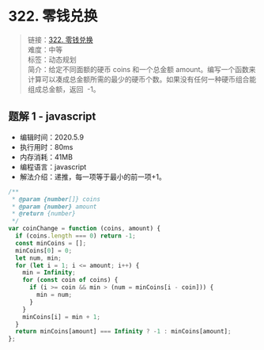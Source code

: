 # 322. 零钱兑换

> 链接：[322. 零钱兑换](https://leetcode-cn.com/problems/coin-change/)  
> 难度：中等  
> 标签：动态规划  
> 简介：给定不同面额的硬币 coins 和一个总金额 amount。编写一个函数来计算可以凑成总金额所需的最少的硬币个数。如果没有任何一种硬币组合能组成总金额，返回  -1。

## 题解 1 - javascript

- 编辑时间：2020.5.9
- 执行用时：80ms
- 内存消耗：41MB
- 编程语言：javascript
- 解法介绍：递推，每一项等于最小的前一项+1。

```javascript
/**
 * @param {number[]} coins
 * @param {number} amount
 * @return {number}
 */
var coinChange = function (coins, amount) {
  if (coins.length === 0) return -1;
  const minCoins = [];
  minCoins[0] = 0;
  let num, min;
  for (let i = 1; i <= amount; i++) {
    min = Infinity;
    for (const coin of coins) {
      if (i >= coin && min > (num = minCoins[i - coin])) {
        min = num;
      }
    }
    minCoins[i] = min + 1;
  }
  return minCoins[amount] === Infinity ? -1 : minCoins[amount];
};
```
